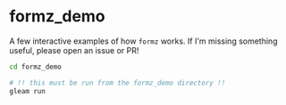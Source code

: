 # formz_demo

A few interactive examples of how `formz` works.  If I'm missing something
useful, please open an issue or PR!

```sh
cd formz_demo

# !! this must be run from the formz_demo directory !!
gleam run
```
